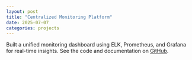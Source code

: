 ```yaml
---
layout: post
title: "Centralized Monitoring Platform"
date: 2025-07-07
categories: projects
---
```


Built a unified monitoring dashboard using ELK, Prometheus, and Grafana for real-time insights. See the code and documentation on [GitHub](https://github.com/errorx50/centralized-monitoring-platform).

